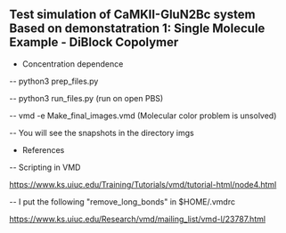 Test simulation of CaMKII-GluN2Bc system
Based on demonstatration 1: Single Molecule Example - DiBlock Copolymer
-------------------------------------------

- Concentration dependence

-- python3 prep_files.py

-- python3 run_files.py (run on open PBS)

-- vmd -e Make_final_images.vmd (Molecular color problem is unsolved)

-- You will see the snapshots in the directory imgs


- References

-- Scripting in VMD

https://www.ks.uiuc.edu/Training/Tutorials/vmd/tutorial-html/node4.html


-- I put the following "remove_long_bonds" in $HOME/.vmdrc

https://www.ks.uiuc.edu/Research/vmd/mailing_list/vmd-l/23787.html

